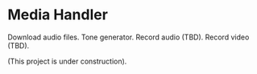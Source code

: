 # Media Handler

Download audio files.
Tone generator.
Record audio (TBD).
Record video (TBD).

(This project is under construction).
